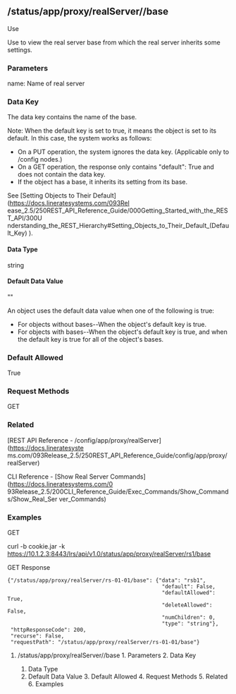 ## /status/app/proxy/realServer/<name>/base

Use

Use to view the real server base from which the real server inherits some
settings.

### Parameters

name: Name of real server

### Data Key

The data key contains the name of the base.

Note: When the default key is set to true, it means the object is set to its
default. In this case, the system works as follows:

  * On a PUT operation, the system ignores the data key. (Applicable only to /config nodes.)
  * On a GET operation, the response only contains "default": True and does not contain the data key.
  * If the object has a base, it inherits its setting from its base.

See [Setting Objects to Their Default](https://docs.lineratesystems.com/093Rel
ease_2.5/250REST_API_Reference_Guide/000Getting_Started_with_the_REST_API/300U
nderstanding_the_REST_Hierarchy#Setting_Objects_to_Their_Default_(Default_Key)
).

#### Data Type

string

#### Default Data Value

""

An object uses the default data value when one of the following is true:

  * For objects without bases--When the object's default key is true.
  * For objects with bases--When the object's default key is true, and when the default key is true for all of the object's bases.

### Default Allowed

True

### Request Methods

GET

### Related

[REST API Reference - /config/app/proxy/realServer](https://docs.lineratesyste
ms.com/093Release_2.5/250REST_API_Reference_Guide/config/app/proxy/realServer)

CLI Reference - [Show Real Server Commands](https://docs.lineratesystems.com/0
93Release_2.5/200CLI_Reference_Guide/Exec_Commands/Show_Commands/Show_Real_Ser
ver_Commands)

### Examples

GET

curl -b cookie.jar -k
https://10.1.2.3:8443/lrs/api/v1.0/status/app/proxy/realServer/rs1/base

GET Response

    
    
    {"/status/app/proxy/realServer/rs-01-01/base": {"data": "rsb1",
                                                     "default": False,
                                                     "defaultAllowed": True,
                                                     "deleteAllowed": False,
                                                     "numChildren": 0,
                                                     "type": "string"},
     "httpResponseCode": 200,
     "recurse": False,
     "requestPath": "/status/app/proxy/realServer/rs-01-01/base"}
    

  1. /status/app/proxy/realServer/<name>/base
    1. Parameters
    2. Data Key
      1. Data Type
      2. Default Data Value
    3. Default Allowed
    4. Request Methods
    5. Related
    6. Examples

